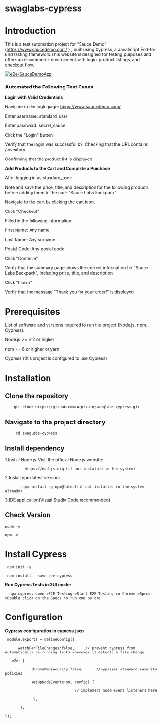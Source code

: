 # swaglabs-cypress

# Introduction

This is a test automation project for "Sauce Demo" (https://www.saucedemo.com/ ) , built using Cypress, a JavaScript End-to-End testing framework.This website is designed for testing purposes and offers an e-commerce environment with login, product listings, and checkout flow.

[![e2e-SauceDemoApp](https://img.shields.io/endpoint?url=https://cloud.cypress.io/badge/detailed/ueep6p&style=for-the-badge&logo=cypress)](https://cloud.cypress.io/projects/ueep6p/runs)

### Automated the Following Test Cases

**Login with Valid Credentials**

Navigate to the login page: https://www.saucedemo.com/

Enter username: standard_user

Enter password: secret_sauce

Click the "Login" button

Verify that the login was successful by:
Checking that the URL contains /inventory

Confirming that the product list is displayed

**Add Products to the Cart and Complete a Purchase**

After logging in as standard_user:

Note and save the price, title, and description for the following products before adding them to the cart:
"Sauce Labs Backpack"

Navigate to the cart by clicking the cart icon.

Click "Checkout"

Filled in the following information:

First Name: Any name

Last Name: Any surname

Postal Code: Any postal code

Click "Continue"

Verify that the summary page shows the correct information for "Sauce Labs Backpack", including price, title, and description.

Click "Finish"

Verify that the message "Thank you for your order!" is displayed

# Prerequisites

List of software and versions required to run the project (Node.js, npm, Cypress).

Node.js >= v12 or higher

npm >= 6 or higher 
or yarn

Cypress (this project is configured to use Cypress)

# Installation

## Clone the repository
        git clone https://github.com/Arpita16/swaglabs-cypress.git

## Navigate to the project directory
         cd swaglabs-cypress

## Install dependency

   1.Install Node.js-Visit the official Node.js website: 
   
             https://nodejs.org.(if not installed in the system)

   2.Install npm latest version:
   
            npm install -g npm@latest(if not installed in the system already)

   3.IDE application(Visual Studio Code recommended)

## Check Version

    node -v

    npm -v

# Install Cypress

     npm init -y

     npm install --save-dev cypress


**Run Cypress Tests in GUI mode:**

      npx cypress open->E2E Testing->Start E2E Testing in Chrome->Specs->Double click on the Specs to run one by one 

# Configuration

**Cypress configuration in cypress.json**

     module.exports = defineConfig({

          watchForFileChanges:false,     // prevent cypress from automatically re-running tests whenever it detects a file change
  
       e2e: {
    
                chromeWebSecurity:false,      //bypasses standard security policies
   
                setupNodeEvents(on, config) {
       
                                    // implement node event listeners here
  
                 },
  
           },
  
    });


